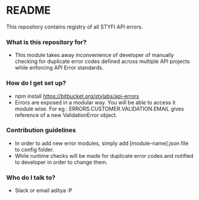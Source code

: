 # README #

This repository contains registry of all STYFI API errors.

### What is this repository for? ###

* This module takes away inconvenience of developer of manually checking for duplicate error codes defined across multiple API projects 
while enforcing API Error standards.


### How do I get set up? ###

* npm install https://bitbucket.org/stylabs/api-errors
* Errors are exposed in a modular way. You will be able to access it module wise. 
 For eg : ERRORS.CUSTOMER.VALIDATION.EMAIL gives reference of a new ValidationError object.

### Contribution guidelines ###

* In order to add new error modules, simply add [module-name].json file to config folder.
* While runtime checks will be made for duplicate error codes and notified to developer in order to change them.

### Who do I talk to? ###

* Slack or email aditya :P